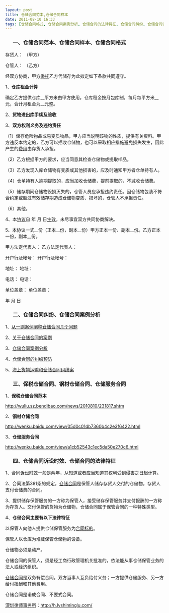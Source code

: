 ```yaml
---
layout: post
title: 仓储合同范本,仓储合同样本
date: 2011-08-10 16:33
tags: [仓储合同格式, 仓储合同案例分析, 仓储合同的法律特征, 仓储合同纠纷, 仓储合同诉讼时效, 仓储服务合同, 保税仓储合同, 合同案件, 深圳合同纠纷律师, 钢材仓储合同]
---
```

<ol>
<h3>一、仓储合同范本、仓储合同样本、仓储合同格式</h3>
</ol>
存货人： （甲方）

仓管人： （乙方）

经双方协商，甲方<a href="http://h.lvshiminglu.com/law/tag/%E5%A7%94%E6%89%98%E5%BE%8B%E5%B8%88%E8%B4%B9%E7%94%A8" target="_blank">委托</a>乙方代储存为此拟定如下条款共同遵守。

1、<strong>仓库租金计算</strong>

确定乙方提供仓库__平方米由甲方使用，仓库租金按月包库制，每月每平方米__元，合计月租金为__元整。

2、<strong>货物进出库手续及验收</strong>

3、<strong>双方权利义务及违约责任</strong>

（1）储存危险物品或易变质物品，甲方应当说明该物的性质，提供有关资料。甲方违反本约定的，乙方可以拒收仓储物，也可以采取相应措施避免损失发生，因此产生的<a href="http://h.lvshiminglu.com/law/215.html" target="_blank">费用</a>由存货人承担。

（2）乙方根据甲方的要求，应当同意其检查仓储物或提取样品。

（3）乙方发现入库仓储物有变质或其他损害的，应及时通知甲方者仓单持有人。

（4）仓单持有人逾期提取的，应当加收仓储费，提前提取的，不减收仓储费。

（5）储存期间仓储物毁损灭失的，仓管人员应承担违约责任。因仓储物包装不符合约定或超过有效储存期造成仓储物变质、损坏的，仓管人不承担责任。

（6）其他。

4、本<a href="http://h.lvshiminglu.com/law/157.html" target="_blank">协议</a>自 年 月 日<a href="http://h.lvshiminglu.com/law/697.html" target="_blank">生效</a>，未尽事宜双方共同协商解决。

5、本协议一式__份（正本__份，副本__份）甲方正本一份、副本__份。乙方正本一份，副本__份。

甲方法定代表人：                              乙方法定代表人：

开户行及帐号：                                开户行及帐号：

地址：                                        地址：

电话：                                        电话：

单位盖章：                                    单位盖章：

年  月   日
<ol>
<h3>二、仓储合同纠纷、仓储合同案例分析</h3>
</ol>
1、<a href="http://ishare.iask.sina.com.cn/f/4711693.html" target="_blank">从一则案例阐释仓储合同几个问题</a>

2、<a href="http://ishare.iask.sina.com.cn/f/8419614.html" target="_blank">关于仓储合同的案例</a>

3、<a href="http://z.baidu.com/q?word=%B2%D6%B4%A2%BA%CF%CD%AC%B0%B8%C0%FD&amp;ct=17&amp;pn=0&amp;tn=ikaslist&amp;rn=10&amp;lm=0&amp;fr=search" target="_blank">仓储合同案例分析</a>

4、<a href="http://bj.9ask.cn/hetongjiufen/hetongfajieshi/200909/233174.html" target="_blank">仓储合同的纠纷预防</a>

5、<a href="http://www.shininglaw.com.cn/05anli.asp?mu_id=71" target="_blank">海上货物运输和仓储合同纠纷案</a>
<ol>
<h3>三、保税仓储合同、钢材仓储合同、仓储服务合同</h3>
</ol>
1、<strong>保税仓储合同范本</strong>

<a href="http://wuliu.sz.bendibao.com/news/2010810/231817.shtm" target="_blank">http://wuliu.sz.bendibao.com/news/2010810/231817.shtm</a>

2、<strong>钢材仓储合同</strong>

<a href="http://wenku.baidu.com/view/05d0c01db7360b4c2e3f6422.html" target="_blank">http://wenku.baidu.com/view/05d0c01db7360b4c2e3f6422.html</a>

3、<strong>仓储服务合同</strong>

<a href="http://wenku.baidu.com/view/a1cb52543c1ec5da50e270c6.html" target="_blank">http://wenku.baidu.com/view/a1cb52543c1ec5da50e270c6.html</a>
<ol>
<h3>四、仓储合同诉讼时效、仓储合同的法律特征</h3>
</ol>
1、合同<a href="http://h.lvshiminglu.com/law/tag/%E8%AF%89%E8%AE%BC%E6%97%B6%E6%95%88" target="_blank">诉讼时效</a>一般是两年，从知道或者应当知道其权利受到侵害之日起计算。

2、合同法第381条的规定，<a href="http://h.lvshiminglu.com/law/765.html" target="_blank">仓储合同</a>是保管人储存存货人交付的仓储物，存货人支付仓储费的合同。

3、提供储存保管服务的一方称为保管人，接受储存保管服务并支付报酬的一方称为存货人。交付保管的货物为仓储物，仓储合同属于保管合同的一种特殊类型。

4、<strong>仓储合同主要有以下法律特征</strong>

以保管人向他人提供仓储保管服务为<a href="http://h.lvshiminglu.com/law/tag/%E5%90%88%E5%90%8C%E6%A0%87%E7%9A%84%E7%89%A9" target="_blank">合同标的</a>。

保管人以仓库为堆藏保管仓储物的设备。

仓储物必须是动产。

仓储合同的保管人，须是经工商行政管理机关批准的，依法能从事仓储保管业务的法人或经济组织。

<a href="http://h.lvshiminglu.com/law/765.html" target="_blank">仓储合同</a>是双务有偿合同。双方当事人互负给付义务；一方提供仓储服务、另一方给付报酬和其他费用。

仓储合同是诺成合同、不要式合同。

<a href="http://h.lvshiminglu.com/">深圳律师事务所</a>：<a href="http://h.lvshiminglu.com/">http://h.lvshiminglu.com/</a>

